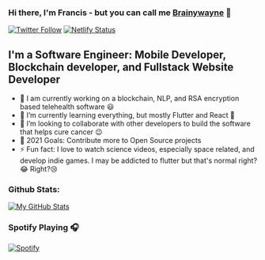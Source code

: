 ### Hi there, I'm Francis - but you can call me [Brainywayne][website] 👋


[![Twitter Follow](https://img.shields.io/twitter/follow/brainywayne?color=1DA1F2&logo=twitter&style=for-the-badge)](https://twitter.com/intent/follow?original_referer=https%3A%2F%2Fgithub.com%2Fbrainywayne&screen_name=brainywayne)
[![Netlify Status](https://api.netlify.com/api/v1/badges/0c810a20-a1fb-4cf7-a20c-f1ce63ad6d6d/deploy-status)](https://app.netlify.com/sites/elaborate-toffee-a8c98b/deploys)
## I'm a Software Engineer: Mobile Developer, Blockchain developer, and Fullstack Website Developer

- 🔭 I am currently working on a blockchain, NLP, and RSA encryption based telehealth software 😃
- 🌱 I’m currently learning everything, but mostly Flutter and React 🤣
- 👯 I’m looking to collaborate with other developers to build the software that helps cure cancer 😉
- 🥅 2021 Goals: Contribute more to Open Source projects
- ⚡ Fun fact: I love to watch science videos, especially space related, and develop indie games. I may be addicted to flutter but that's normal right?😂 Right?😢




### Github Stats:

[![My GitHub Stats](https://github-readme-stats.vercel.app/api/?username=BrainyWayne&count_private=true&theme=tokyonight&showicons=true)]()



### Spotify Playing 🎧

[![Spotify](https://now-playing-codestackr.vercel.app/api/spotify-playing)](https://open.spotify.com/user/8hutlb9sn78xredf1ej8gp4hv)

<br />



[website]: https://franciseshun.com
[twitter]: https://twitter.com/brainywayne
[instagram]: https://instagram.com/dev_eshun
[linkedin]: https://www.linkedin.com/in/francis-eshun-905235167/

